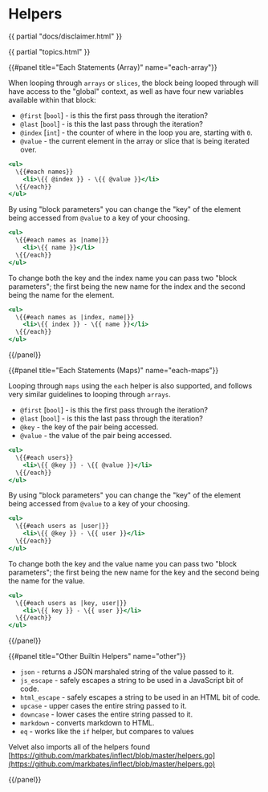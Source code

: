 # Helpers

{{ partial "docs/disclaimer.html" }}

{{ partial "topics.html" }}


{{#panel title="Each Statements (Array)" name="each-array"}}

When looping through `arrays` or `slices`, the block being looped through will have access to the "global" context, as well as have four new variables available within that block:

* `@first` [`bool`] - is this the first pass through the iteration?
* `@last` [`bool`] - is this the last pass through the iteration?
* `@index` [`int`] - the counter of where in the loop you are, starting with `0`.
* `@value` - the current element in the array or slice that is being iterated over.

```handlebars
<ul>
  \{{#each names}}
    <li>\{{ @index }} - \{{ @value }}</li>
  \{{/each}}
</ul>
```

By using "block parameters" you can change the "key" of the element being accessed from `@value` to a key of your choosing.

```handlebars
<ul>
  \{{#each names as |name|}}
    <li>\{{ name }}</li>
  \{{/each}}
</ul>
```

To change both the key and the index name you can pass two "block parameters"; the first being the new name for the index and the second being the name for the element.

```handlebars
<ul>
  \{{#each names as |index, name|}}
    <li>\{{ index }} - \{{ name }}</li>
  \{{/each}}
</ul>
```

{{/panel}}

{{#panel title="Each Statements (Maps)" name="each-maps"}}

Looping through `maps` using the `each` helper is also supported, and follows very similar guidelines to looping through `arrays`.

* `@first` [`bool`] - is this the first pass through the iteration?
* `@last` [`bool`] - is this the last pass through the iteration?
* `@key` - the key of the pair being accessed.
* `@value` - the value of the pair being accessed.

```handlebars
<ul>
  \{{#each users}}
    <li>\{{ @key }} - \{{ @value }}</li>
  \{{/each}}
</ul>
```

By using "block parameters" you can change the "key" of the element being accessed from `@value` to a key of your choosing.

```handlebars
<ul>
  \{{#each users as |user|}}
    <li>\{{ @key }} - \{{ user }}</li>
  \{{/each}}
</ul>
```

To change both the key and the value name you can pass two "block parameters"; the first being the new name for the key and the second being the name for the value.

```handlebars
<ul>
  \{{#each users as |key, user|}}
    <li>\{{ key }} - \{{ user }}</li>
  \{{/each}}
</ul>
```

{{/panel}}

{{#panel title="Other Builtin Helpers" name="other"}}

* `json` - returns a JSON marshaled string of the value passed to it.
* `js_escape` - safely escapes a string to be used in a JavaScript bit of code.
* `html_escape` - safely escapes a string to be used in an HTML bit of code.
* `upcase` - upper cases the entire string passed to it.
* `downcase` - lower cases the entire string passed to it.
* `markdown` - converts markdown to HTML.
* `eq` - works like the `if` helper, but compares to values

Velvet also imports all of the helpers found [https://github.com/markbates/inflect/blob/master/helpers.go](https://github.com/markbates/inflect/blob/master/helpers.go)

{{/panel}}

